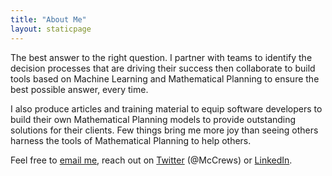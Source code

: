 ```yaml
---
title: "About Me"
layout: staticpage
---
```


The best answer to the right question. I partner with teams to identify the decision processes that are driving their success then collaborate to build tools based on Machine Learning and Mathematical Planning to ensure the best possible answer, every time.

I also produce articles and training material to equip software developers to build their own Mathematical Planning models to provide outstanding solutions for their clients. Few things bring me more joy than seeing others harness the tools of Mathematical Planning to help others.

Feel free to [email me](mailto:matthewcrews@gmail.com), reach out on [Twitter](https://twitter.com/McCrews) (@McCrews) or [LinkedIn](https://www.linkedin.com/in/mattcrews/).
